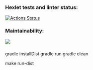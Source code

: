 ### Hexlet tests and linter status:
[![Actions Status](https://github.com/ivasdtmbb/java-project-61/workflows/hexlet-check/badge.svg)](https://github.com/ivasdtmbb/java-project-61/actions)

### Maintainability:
<a href="https://codeclimate.com/github/ivasdtmbb/java-project-61/maintainability"><img src="https://api.codeclimate.com/v1/badges/8b95aea90a0624924fb8/maintainability" /></a>

###
gradle installDist
gradle run
gradle clean

make run-dist
